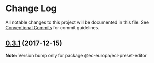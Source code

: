 # Change Log

All notable changes to this project will be documented in this file.
See [Conventional Commits](https://conventionalcommits.org) for commit guidelines.

<a name="0.3.1"></a>

## [0.3.1](https://github.com/ec-europa/europa-component-library/compare/@ec-europa/ecl-preset-editor@0.3.0...@ec-europa/ecl-preset-editor@0.3.1) (2017-12-15)

**Note:** Version bump only for package @ec-europa/ecl-preset-editor
